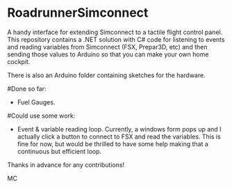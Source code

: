 # RoadrunnerSimconnect
A handy interface for extending Simconnect to a tactile flight control panel.  This repository contains a .NET solution with C# code for listening to events and reading variables from Simconnect (FSX, Prepar3D, etc) and then sending those values to Arduino so that you can make your own home cockpit.

There is also an Arduino folder containing sketches for the hardware.

#Done so far:
- Fuel Gauges.
 

#Could use some work:
- Event & variable reading loop.  Currently, a windows form pops up and I actually click a button to connect to FSX and read the variables.  This is fine for now, but would be thrilled to have some help making that a continuous but efficient loop.

 
Thanks in advance for any contributions!

MC
